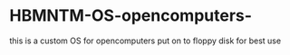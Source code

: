 # HBMNTM-OS-opencomputers-
this is a custom OS for opencomputers
put on to floppy disk for best use

